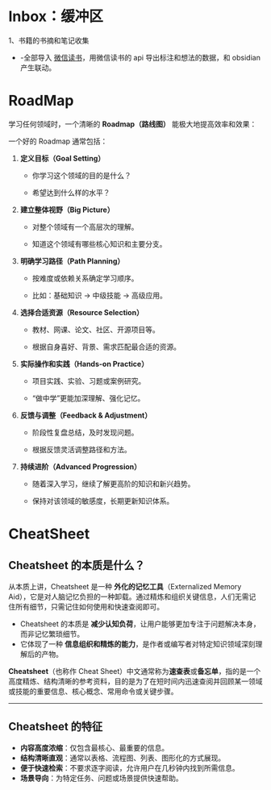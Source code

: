 # Inbox：缓冲区
1、书籍的书摘和笔记收集
- -全部导入 [微信读书](https://liu-gong-zi.com/2+%E7%AC%AC%E4%BA%8C%E5%A4%A7%E8%84%91/2+%E9%A3%9E%E8%BD%AE/0+%E5%B7%A5%E5%85%B7%E7%B3%BB%E7%BB%9F/%E5%BE%AE%E4%BF%A1%E8%AF%BB%E4%B9%A6)，用微信读书的 api 导出标注和想法的数据，和 obsidian 产生联动。

# RoadMap
学习任何领域时，一个清晰的 **Roadmap（路线图）** 能极大地提高效率和效果：

一个好的 Roadmap 通常包括：

1. **定义目标（Goal Setting）**
    
    - 你学习这个领域的目的是什么？  
        
    - 希望达到什么样的水平？  
        
2. **建立整体视野（Big Picture）**
    
    - 对整个领域有一个高层次的理解。  
        
    - 知道这个领域有哪些核心知识和主要分支。  
        
3. **明确学习路径（Path Planning）**
    
    - 按难度或依赖关系确定学习顺序。  
        
    - 比如：基础知识 → 中级技能 → 高级应用。  
        
4. **选择合适资源（Resource Selection）**
    
    - 教材、网课、论文、社区、开源项目等。  
        
    - 根据自身喜好、背景、需求匹配最合适的资源。  
        
5. **实际操作和实践（Hands-on Practice）**
    
    - 项目实践、实验、习题或案例研究。  
        
    - “做中学”更能加深理解、强化记忆。  
        
6. **反馈与调整（Feedback & Adjustment）**
    
    - 阶段性复盘总结，及时发现问题。  
        
    - 根据反馈灵活调整路径和方法。  
        
7. **持续进阶（Advanced Progression）**
    
    - 随着深入学习，继续了解更高阶的知识和新兴趋势。  
        
    - 保持对该领域的敏感度，长期更新知识体系。
# CheatSheet
## Cheatsheet 的本质是什么？ 

从本质上讲，Cheatsheet 是一种 **外化的记忆工具**（Externalized Memory Aid），它是对人脑记忆负担的一种卸载。通过精炼和组织关键信息，人们无需记住所有细节，只需记住如何使用和快速查阅即可。

- Cheatsheet 的本质是 **减少认知负荷**，让用户能够更加专注于问题解决本身，而非记忆繁琐细节。
- 它体现了一种 **信息组织和精炼的能力**，是作者或编写者对特定知识领域深刻理解后的产物。

**Cheatsheet**（也称作 Cheat Sheet）中文通常称为**速查表**或**备忘单**，指的是一个高度精炼、结构清晰的参考资料，目的是为了在短时间内迅速查阅并回顾某一领域或技能的重要信息、核心概念、常用命令或关键步骤。

---

## Cheatsheet 的特征 

- **内容高度浓缩**：仅包含最核心、最重要的信息。
- **结构清晰直观**：通常以表格、流程图、列表、图形化的方式展现。
- **便于快速检索**：不要求逐字阅读，允许用户在几秒钟内找到所需信息。
- **场景导向**：为特定任务、问题或场景提供快速帮助。